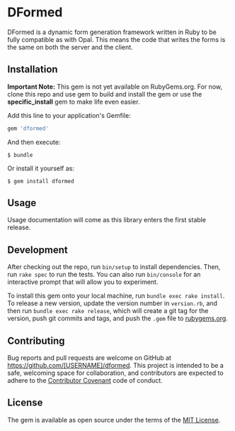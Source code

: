 # DFormed

DFormed is a dynamic form generation framework written in Ruby to be fully compatible as with Opal. This means the code that writes the forms is the same on both the server and the client.

## Installation

__Important Note:__ This gem is not yet available on RubyGems.org. For now, clone this repo and use gem to build and install the gem or use the __specific_install__ gem to make life even easier.

Add this line to your application's Gemfile:

```ruby
gem 'dformed'
```

And then execute:

    $ bundle

Or install it yourself as:

    $ gem install dformed

## Usage

Usage documentation will come as this library enters the first stable release.

## Development

After checking out the repo, run `bin/setup` to install dependencies. Then, run `rake spec` to run the tests. You can also run `bin/console` for an interactive prompt that will allow you to experiment.

To install this gem onto your local machine, run `bundle exec rake install`. To release a new version, update the version number in `version.rb`, and then run `bundle exec rake release`, which will create a git tag for the version, push git commits and tags, and push the `.gem` file to [rubygems.org](https://rubygems.org).

## Contributing

Bug reports and pull requests are welcome on GitHub at https://github.com/[USERNAME]/dformed. This project is intended to be a safe, welcoming space for collaboration, and contributors are expected to adhere to the [Contributor Covenant](http://contributor-covenant.org) code of conduct.


## License

The gem is available as open source under the terms of the [MIT License](http://opensource.org/licenses/MIT).
